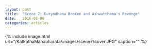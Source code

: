 ```yaml
---
layout: post
title:  "Scene 7: Duryodhana Broken and Ashwatthama's Revenge"
date:   2016-08-08
categories: articles
---
```


{% include image.html url="/KatkathaMahabharata/images/scene7/cover.JPG" caption="" %}
